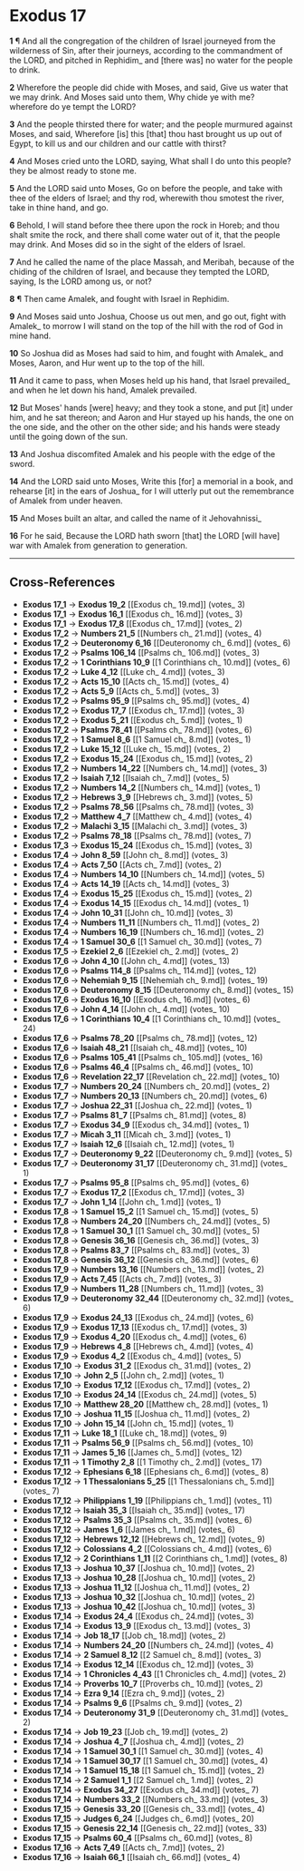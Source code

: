 # Exodus 17

**1** ¶ And all the congregation of the children of Israel journeyed from the wilderness of Sin, after their journeys, according to the commandment of the LORD, and pitched in Rephidim_ and [there was] no water for the people to drink.

**2** Wherefore the people did chide with Moses, and said, Give us water that we may drink. And Moses said unto them, Why chide ye with me? wherefore do ye tempt the LORD?

**3** And the people thirsted there for water; and the people murmured against Moses, and said, Wherefore [is] this [that] thou hast brought us up out of Egypt, to kill us and our children and our cattle with thirst?

**4** And Moses cried unto the LORD, saying, What shall I do unto this people? they be almost ready to stone me.

**5** And the LORD said unto Moses, Go on before the people, and take with thee of the elders of Israel; and thy rod, wherewith thou smotest the river, take in thine hand, and go.

**6** Behold, I will stand before thee there upon the rock in Horeb; and thou shalt smite the rock, and there shall come water out of it, that the people may drink. And Moses did so in the sight of the elders of Israel.

**7** And he called the name of the place Massah, and Meribah, because of the chiding of the children of Israel, and because they tempted the LORD, saying, Is the LORD among us, or not?

**8** ¶ Then came Amalek, and fought with Israel in Rephidim.

**9** And Moses said unto Joshua, Choose us out men, and go out, fight with Amalek_ to morrow I will stand on the top of the hill with the rod of God in mine hand.

**10** So Joshua did as Moses had said to him, and fought with Amalek_ and Moses, Aaron, and Hur went up to the top of the hill.

**11** And it came to pass, when Moses held up his hand, that Israel prevailed_ and when he let down his hand, Amalek prevailed.

**12** But Moses' hands [were] heavy; and they took a stone, and put [it] under him, and he sat thereon; and Aaron and Hur stayed up his hands, the one on the one side, and the other on the other side; and his hands were steady until the going down of the sun.

**13** And Joshua discomfited Amalek and his people with the edge of the sword.

**14** And the LORD said unto Moses, Write this [for] a memorial in a book, and rehearse [it] in the ears of Joshua_ for I will utterly put out the remembrance of Amalek from under heaven.

**15** And Moses built an altar, and called the name of it Jehovahnissi_

**16** For he said, Because the LORD hath sworn [that] the LORD [will have] war with Amalek from generation to generation.

---

## Cross-References

- **Exodus 17_1** → **Exodus 19_2** [[Exodus ch_ 19.md]] (votes_ 3)
- **Exodus 17_1** → **Exodus 16_1** [[Exodus ch_ 16.md]] (votes_ 3)
- **Exodus 17_1** → **Exodus 17_8** [[Exodus ch_ 17.md]] (votes_ 2)
- **Exodus 17_2** → **Numbers 21_5** [[Numbers ch_ 21.md]] (votes_ 4)
- **Exodus 17_2** → **Deuteronomy 6_16** [[Deuteronomy ch_ 6.md]] (votes_ 6)
- **Exodus 17_2** → **Psalms 106_14** [[Psalms ch_ 106.md]] (votes_ 3)
- **Exodus 17_2** → **1 Corinthians 10_9** [[1 Corinthians ch_ 10.md]] (votes_ 6)
- **Exodus 17_2** → **Luke 4_12** [[Luke ch_ 4.md]] (votes_ 3)
- **Exodus 17_2** → **Acts 15_10** [[Acts ch_ 15.md]] (votes_ 4)
- **Exodus 17_2** → **Acts 5_9** [[Acts ch_ 5.md]] (votes_ 3)
- **Exodus 17_2** → **Psalms 95_9** [[Psalms ch_ 95.md]] (votes_ 4)
- **Exodus 17_2** → **Exodus 17_7** [[Exodus ch_ 17.md]] (votes_ 3)
- **Exodus 17_2** → **Exodus 5_21** [[Exodus ch_ 5.md]] (votes_ 1)
- **Exodus 17_2** → **Psalms 78_41** [[Psalms ch_ 78.md]] (votes_ 6)
- **Exodus 17_2** → **1 Samuel 8_6** [[1 Samuel ch_ 8.md]] (votes_ 1)
- **Exodus 17_2** → **Luke 15_12** [[Luke ch_ 15.md]] (votes_ 2)
- **Exodus 17_2** → **Exodus 15_24** [[Exodus ch_ 15.md]] (votes_ 2)
- **Exodus 17_2** → **Numbers 14_22** [[Numbers ch_ 14.md]] (votes_ 3)
- **Exodus 17_2** → **Isaiah 7_12** [[Isaiah ch_ 7.md]] (votes_ 5)
- **Exodus 17_2** → **Numbers 14_2** [[Numbers ch_ 14.md]] (votes_ 1)
- **Exodus 17_2** → **Hebrews 3_9** [[Hebrews ch_ 3.md]] (votes_ 5)
- **Exodus 17_2** → **Psalms 78_56** [[Psalms ch_ 78.md]] (votes_ 3)
- **Exodus 17_2** → **Matthew 4_7** [[Matthew ch_ 4.md]] (votes_ 4)
- **Exodus 17_2** → **Malachi 3_15** [[Malachi ch_ 3.md]] (votes_ 3)
- **Exodus 17_2** → **Psalms 78_18** [[Psalms ch_ 78.md]] (votes_ 7)
- **Exodus 17_3** → **Exodus 15_24** [[Exodus ch_ 15.md]] (votes_ 3)
- **Exodus 17_4** → **John 8_59** [[John ch_ 8.md]] (votes_ 3)
- **Exodus 17_4** → **Acts 7_50** [[Acts ch_ 7.md]] (votes_ 2)
- **Exodus 17_4** → **Numbers 14_10** [[Numbers ch_ 14.md]] (votes_ 5)
- **Exodus 17_4** → **Acts 14_19** [[Acts ch_ 14.md]] (votes_ 3)
- **Exodus 17_4** → **Exodus 15_25** [[Exodus ch_ 15.md]] (votes_ 2)
- **Exodus 17_4** → **Exodus 14_15** [[Exodus ch_ 14.md]] (votes_ 1)
- **Exodus 17_4** → **John 10_31** [[John ch_ 10.md]] (votes_ 3)
- **Exodus 17_4** → **Numbers 11_11** [[Numbers ch_ 11.md]] (votes_ 2)
- **Exodus 17_4** → **Numbers 16_19** [[Numbers ch_ 16.md]] (votes_ 2)
- **Exodus 17_4** → **1 Samuel 30_6** [[1 Samuel ch_ 30.md]] (votes_ 7)
- **Exodus 17_5** → **Ezekiel 2_6** [[Ezekiel ch_ 2.md]] (votes_ 2)
- **Exodus 17_6** → **John 4_10** [[John ch_ 4.md]] (votes_ 13)
- **Exodus 17_6** → **Psalms 114_8** [[Psalms ch_ 114.md]] (votes_ 12)
- **Exodus 17_6** → **Nehemiah 9_15** [[Nehemiah ch_ 9.md]] (votes_ 19)
- **Exodus 17_6** → **Deuteronomy 8_15** [[Deuteronomy ch_ 8.md]] (votes_ 15)
- **Exodus 17_6** → **Exodus 16_10** [[Exodus ch_ 16.md]] (votes_ 6)
- **Exodus 17_6** → **John 4_14** [[John ch_ 4.md]] (votes_ 10)
- **Exodus 17_6** → **1 Corinthians 10_4** [[1 Corinthians ch_ 10.md]] (votes_ 24)
- **Exodus 17_6** → **Psalms 78_20** [[Psalms ch_ 78.md]] (votes_ 12)
- **Exodus 17_6** → **Isaiah 48_21** [[Isaiah ch_ 48.md]] (votes_ 10)
- **Exodus 17_6** → **Psalms 105_41** [[Psalms ch_ 105.md]] (votes_ 16)
- **Exodus 17_6** → **Psalms 46_4** [[Psalms ch_ 46.md]] (votes_ 10)
- **Exodus 17_6** → **Revelation 22_17** [[Revelation ch_ 22.md]] (votes_ 10)
- **Exodus 17_7** → **Numbers 20_24** [[Numbers ch_ 20.md]] (votes_ 2)
- **Exodus 17_7** → **Numbers 20_13** [[Numbers ch_ 20.md]] (votes_ 6)
- **Exodus 17_7** → **Joshua 22_31** [[Joshua ch_ 22.md]] (votes_ 1)
- **Exodus 17_7** → **Psalms 81_7** [[Psalms ch_ 81.md]] (votes_ 8)
- **Exodus 17_7** → **Exodus 34_9** [[Exodus ch_ 34.md]] (votes_ 1)
- **Exodus 17_7** → **Micah 3_11** [[Micah ch_ 3.md]] (votes_ 1)
- **Exodus 17_7** → **Isaiah 12_6** [[Isaiah ch_ 12.md]] (votes_ 1)
- **Exodus 17_7** → **Deuteronomy 9_22** [[Deuteronomy ch_ 9.md]] (votes_ 5)
- **Exodus 17_7** → **Deuteronomy 31_17** [[Deuteronomy ch_ 31.md]] (votes_ 1)
- **Exodus 17_7** → **Psalms 95_8** [[Psalms ch_ 95.md]] (votes_ 6)
- **Exodus 17_7** → **Exodus 17_2** [[Exodus ch_ 17.md]] (votes_ 3)
- **Exodus 17_7** → **John 1_14** [[John ch_ 1.md]] (votes_ 1)
- **Exodus 17_8** → **1 Samuel 15_2** [[1 Samuel ch_ 15.md]] (votes_ 5)
- **Exodus 17_8** → **Numbers 24_20** [[Numbers ch_ 24.md]] (votes_ 5)
- **Exodus 17_8** → **1 Samuel 30_1** [[1 Samuel ch_ 30.md]] (votes_ 5)
- **Exodus 17_8** → **Genesis 36_16** [[Genesis ch_ 36.md]] (votes_ 3)
- **Exodus 17_8** → **Psalms 83_7** [[Psalms ch_ 83.md]] (votes_ 3)
- **Exodus 17_8** → **Genesis 36_12** [[Genesis ch_ 36.md]] (votes_ 6)
- **Exodus 17_9** → **Numbers 13_16** [[Numbers ch_ 13.md]] (votes_ 2)
- **Exodus 17_9** → **Acts 7_45** [[Acts ch_ 7.md]] (votes_ 3)
- **Exodus 17_9** → **Numbers 11_28** [[Numbers ch_ 11.md]] (votes_ 3)
- **Exodus 17_9** → **Deuteronomy 32_44** [[Deuteronomy ch_ 32.md]] (votes_ 6)
- **Exodus 17_9** → **Exodus 24_13** [[Exodus ch_ 24.md]] (votes_ 6)
- **Exodus 17_9** → **Exodus 17_13** [[Exodus ch_ 17.md]] (votes_ 3)
- **Exodus 17_9** → **Exodus 4_20** [[Exodus ch_ 4.md]] (votes_ 6)
- **Exodus 17_9** → **Hebrews 4_8** [[Hebrews ch_ 4.md]] (votes_ 4)
- **Exodus 17_9** → **Exodus 4_2** [[Exodus ch_ 4.md]] (votes_ 5)
- **Exodus 17_10** → **Exodus 31_2** [[Exodus ch_ 31.md]] (votes_ 2)
- **Exodus 17_10** → **John 2_5** [[John ch_ 2.md]] (votes_ 1)
- **Exodus 17_10** → **Exodus 17_12** [[Exodus ch_ 17.md]] (votes_ 2)
- **Exodus 17_10** → **Exodus 24_14** [[Exodus ch_ 24.md]] (votes_ 5)
- **Exodus 17_10** → **Matthew 28_20** [[Matthew ch_ 28.md]] (votes_ 1)
- **Exodus 17_10** → **Joshua 11_15** [[Joshua ch_ 11.md]] (votes_ 2)
- **Exodus 17_10** → **John 15_14** [[John ch_ 15.md]] (votes_ 1)
- **Exodus 17_11** → **Luke 18_1** [[Luke ch_ 18.md]] (votes_ 9)
- **Exodus 17_11** → **Psalms 56_9** [[Psalms ch_ 56.md]] (votes_ 10)
- **Exodus 17_11** → **James 5_16** [[James ch_ 5.md]] (votes_ 12)
- **Exodus 17_11** → **1 Timothy 2_8** [[1 Timothy ch_ 2.md]] (votes_ 17)
- **Exodus 17_12** → **Ephesians 6_18** [[Ephesians ch_ 6.md]] (votes_ 8)
- **Exodus 17_12** → **1 Thessalonians 5_25** [[1 Thessalonians ch_ 5.md]] (votes_ 7)
- **Exodus 17_12** → **Philippians 1_19** [[Philippians ch_ 1.md]] (votes_ 11)
- **Exodus 17_12** → **Isaiah 35_3** [[Isaiah ch_ 35.md]] (votes_ 17)
- **Exodus 17_12** → **Psalms 35_3** [[Psalms ch_ 35.md]] (votes_ 6)
- **Exodus 17_12** → **James 1_6** [[James ch_ 1.md]] (votes_ 6)
- **Exodus 17_12** → **Hebrews 12_12** [[Hebrews ch_ 12.md]] (votes_ 9)
- **Exodus 17_12** → **Colossians 4_2** [[Colossians ch_ 4.md]] (votes_ 6)
- **Exodus 17_12** → **2 Corinthians 1_11** [[2 Corinthians ch_ 1.md]] (votes_ 8)
- **Exodus 17_13** → **Joshua 10_37** [[Joshua ch_ 10.md]] (votes_ 2)
- **Exodus 17_13** → **Joshua 10_28** [[Joshua ch_ 10.md]] (votes_ 2)
- **Exodus 17_13** → **Joshua 11_12** [[Joshua ch_ 11.md]] (votes_ 2)
- **Exodus 17_13** → **Joshua 10_32** [[Joshua ch_ 10.md]] (votes_ 2)
- **Exodus 17_13** → **Joshua 10_42** [[Joshua ch_ 10.md]] (votes_ 3)
- **Exodus 17_14** → **Exodus 24_4** [[Exodus ch_ 24.md]] (votes_ 3)
- **Exodus 17_14** → **Exodus 13_9** [[Exodus ch_ 13.md]] (votes_ 3)
- **Exodus 17_14** → **Job 18_17** [[Job ch_ 18.md]] (votes_ 2)
- **Exodus 17_14** → **Numbers 24_20** [[Numbers ch_ 24.md]] (votes_ 4)
- **Exodus 17_14** → **2 Samuel 8_12** [[2 Samuel ch_ 8.md]] (votes_ 3)
- **Exodus 17_14** → **Exodus 12_14** [[Exodus ch_ 12.md]] (votes_ 3)
- **Exodus 17_14** → **1 Chronicles 4_43** [[1 Chronicles ch_ 4.md]] (votes_ 2)
- **Exodus 17_14** → **Proverbs 10_7** [[Proverbs ch_ 10.md]] (votes_ 2)
- **Exodus 17_14** → **Ezra 9_14** [[Ezra ch_ 9.md]] (votes_ 2)
- **Exodus 17_14** → **Psalms 9_6** [[Psalms ch_ 9.md]] (votes_ 2)
- **Exodus 17_14** → **Deuteronomy 31_9** [[Deuteronomy ch_ 31.md]] (votes_ 2)
- **Exodus 17_14** → **Job 19_23** [[Job ch_ 19.md]] (votes_ 2)
- **Exodus 17_14** → **Joshua 4_7** [[Joshua ch_ 4.md]] (votes_ 2)
- **Exodus 17_14** → **1 Samuel 30_1** [[1 Samuel ch_ 30.md]] (votes_ 4)
- **Exodus 17_14** → **1 Samuel 30_17** [[1 Samuel ch_ 30.md]] (votes_ 4)
- **Exodus 17_14** → **1 Samuel 15_18** [[1 Samuel ch_ 15.md]] (votes_ 2)
- **Exodus 17_14** → **2 Samuel 1_1** [[2 Samuel ch_ 1.md]] (votes_ 2)
- **Exodus 17_14** → **Exodus 34_27** [[Exodus ch_ 34.md]] (votes_ 7)
- **Exodus 17_14** → **Numbers 33_2** [[Numbers ch_ 33.md]] (votes_ 3)
- **Exodus 17_15** → **Genesis 33_20** [[Genesis ch_ 33.md]] (votes_ 4)
- **Exodus 17_15** → **Judges 6_24** [[Judges ch_ 6.md]] (votes_ 20)
- **Exodus 17_15** → **Genesis 22_14** [[Genesis ch_ 22.md]] (votes_ 33)
- **Exodus 17_15** → **Psalms 60_4** [[Psalms ch_ 60.md]] (votes_ 8)
- **Exodus 17_16** → **Acts 7_49** [[Acts ch_ 7.md]] (votes_ 2)
- **Exodus 17_16** → **Isaiah 66_1** [[Isaiah ch_ 66.md]] (votes_ 4)
